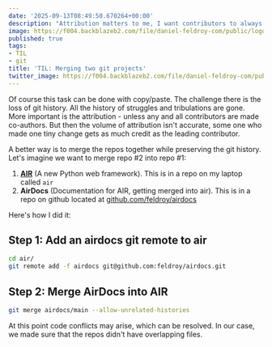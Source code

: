 ```yaml
---
date: '2025-09-13T08:49:50.670264+00:00'
description: "Attribution matters to me, I want contributors to always get full credit for their effort. This is how you preserve the git history of a project you are bringing into another project."
image: https://f004.backblazeb2.com/file/daniel-feldroy-com/public/logos/til-1.png
published: true
tags:
- TIL
- git
title: 'TIL: Merging two git projects'
twitter_image: https://f004.backblazeb2.com/file/daniel-feldroy-com/public/logos/til-1.png
---
```


Of course this task can be done with copy/paste. The challenge there is the loss of git history. All the history of struggles and tribulations are gone. More important is the attribution - unless any and all contributors are made co-authors. But then the volume of attribution isn't accurate, some one who made one tiny change gets as much credit as the leading contributor.

A better way is to merge the repos together while preserving the git history. Let's imagine we want to merge repo #2 into repo #1:

1. **[AIR](https://github.com/feldroy/air)** (A new Python web framework). This is in a repo on my laptop called `air`
2. **AirDocs** (Documentation for AIR, getting merged into air). This is in a repo on github located at [github.com/feldroy/airdocs](https://github.com/feldroy/airdocs)

Here's how I did it:

## Step 1: Add an airdocs git remote to air

```sh
cd air/
git remote add -f airdocs git@github.com:feldroy/airdocs.git
```

## Step 2: Merge AirDocs into AIR

```sh
git merge airdocs/main --allow-unrelated-histories
```

At this point code conflicts may arise, which can be resolved. In our case, we made sure that the repos didn't have overlapping files. 